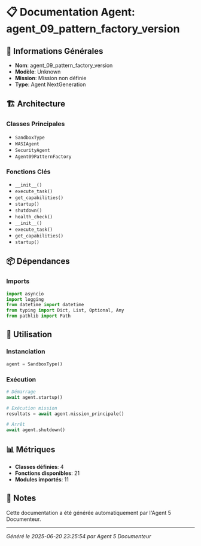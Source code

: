# 📋 Documentation Agent: agent_09_pattern_factory_version

## 🎯 Informations Générales

- **Nom**: agent_09_pattern_factory_version
- **Modèle**: Unknown
- **Mission**: Mission non définie
- **Type**: Agent NextGeneration

## 🏗️ Architecture

### Classes Principales
- `SandboxType`
- `WASIAgent`
- `SecurityAgent`
- `Agent09PatternFactory`

### Fonctions Clés
- `__init__()`
- `execute_task()`
- `get_capabilities()`
- `startup()`
- `shutdown()`
- `health_check()`
- `__init__()`
- `execute_task()`
- `get_capabilities()`
- `startup()`

## 📦 Dépendances

### Imports
```python
import asyncio
import logging
from datetime import datetime
from typing import Dict, List, Optional, Any
from pathlib import Path
```

## 🚀 Utilisation

### Instanciation
```python
agent = SandboxType()
```

### Exécution
```python
# Démarrage
await agent.startup()

# Exécution mission
resultats = await agent.mission_principale()

# Arrêt
await agent.shutdown()
```

## 📊 Métriques

- **Classes définies**: 4
- **Fonctions disponibles**: 21
- **Modules importés**: 11

## 📝 Notes

Cette documentation a été générée automatiquement par l'Agent 5 Documenteur.

---
*Généré le 2025-06-20 23:25:54 par Agent 5 Documenteur*
